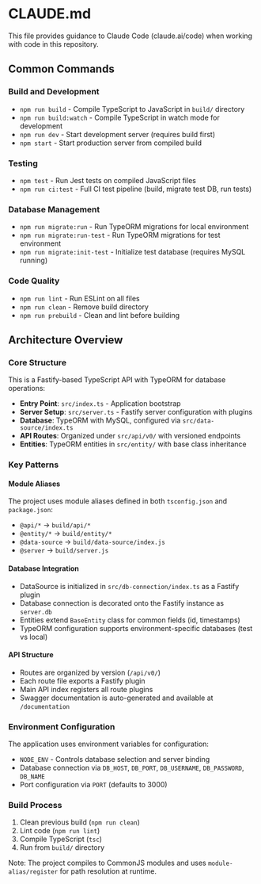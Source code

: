 # CLAUDE.md

This file provides guidance to Claude Code (claude.ai/code) when working with code in this repository.

## Common Commands

### Build and Development

- `npm run build` - Compile TypeScript to JavaScript in `build/` directory
- `npm run build:watch` - Compile TypeScript in watch mode for development
- `npm run dev` - Start development server (requires build first)
- `npm start` - Start production server from compiled build

### Testing

- `npm test` - Run Jest tests on compiled JavaScript files
- `npm run ci:test` - Full CI test pipeline (build, migrate test DB, run tests)

### Database Management

- `npm run migrate:run` - Run TypeORM migrations for local environment
- `npm run migrate:run-test` - Run TypeORM migrations for test environment
- `npm run migrate:init-test` - Initialize test database (requires MySQL running)

### Code Quality

- `npm run lint` - Run ESLint on all files
- `npm run clean` - Remove build directory
- `npm run prebuild` - Clean and lint before building

## Architecture Overview

### Core Structure

This is a Fastify-based TypeScript API with TypeORM for database operations:

- **Entry Point**: `src/index.ts` - Application bootstrap
- **Server Setup**: `src/server.ts` - Fastify server configuration with plugins
- **Database**: TypeORM with MySQL, configured via `src/data-source/index.ts`
- **API Routes**: Organized under `src/api/v0/` with versioned endpoints
- **Entities**: TypeORM entities in `src/entity/` with base class inheritance

### Key Patterns

#### Module Aliases

The project uses module aliases defined in both `tsconfig.json` and `package.json`:

- `@api/*` → `build/api/*`
- `@entity/*` → `build/entity/*`
- `@data-source` → `build/data-source/index.js`
- `@server` → `build/server.js`

#### Database Integration

- DataSource is initialized in `src/db-connection/index.ts` as a Fastify plugin
- Database connection is decorated onto the Fastify instance as `server.db`
- Entities extend `BaseEntity` class for common fields (id, timestamps)
- TypeORM configuration supports environment-specific databases (test vs local)

#### API Structure

- Routes are organized by version (`/api/v0/`)
- Each route file exports a Fastify plugin
- Main API index registers all route plugins
- Swagger documentation is auto-generated and available at `/documentation`

### Environment Configuration

The application uses environment variables for configuration:

- `NODE_ENV` - Controls database selection and server binding
- Database connection via `DB_HOST`, `DB_PORT`, `DB_USERNAME`, `DB_PASSWORD`, `DB_NAME`
- Port configuration via `PORT` (defaults to 3000)

### Build Process

1. Clean previous build (`npm run clean`)
2. Lint code (`npm run lint`)
3. Compile TypeScript (`tsc`)
4. Run from `build/` directory

Note: The project compiles to CommonJS modules and uses `module-alias/register` for path resolution at runtime.
